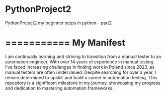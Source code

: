 # PythonProject2
PythonProject2 my beginner steps in python - part2

===========
My Manifest
===========

I am continually learning and striving to transition from a manual tester to an automation engineer. With over 14 years of experience in manual testing, I’ve faced increasing challenges in finding work in Poland since 2023, as manual testers are often undervalued. Despite searching for over a year, I remain determined to upskill and build a career in automation testing. This repository is a significant milestone in my journey, showcasing my progress and dedication to mastering automation frameworks.
